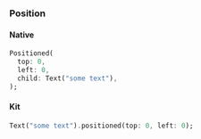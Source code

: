 ### Position

#### Native

```dart
Positioned(
  top: 0,
  left: 0,
  child: Text("some text"),
);

```

#### Kit

```dart
Text("some text").positioned(top: 0, left: 0);
```
